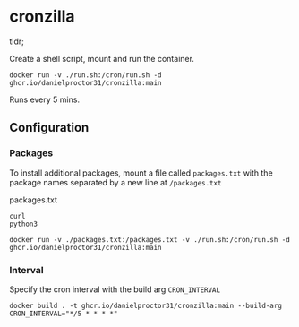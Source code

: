 # cronzilla

tldr;

Create a shell script, mount and run the container.

`docker run -v ./run.sh:/cron/run.sh -d ghcr.io/danielproctor31/cronzilla:main`

Runs every 5 mins.


## Configuration

### Packages

To install additional packages, mount a file called `packages.txt` with the package names separated by a new line at `/packages.txt`

packages.txt
```
curl
python3
```

`docker run -v ./packages.txt:/packages.txt -v ./run.sh:/cron/run.sh -d ghcr.io/danielproctor31/cronzilla:main`

### Interval

Specify the cron interval with the build arg `CRON_INTERVAL`

```
docker build . -t ghcr.io/danielproctor31/cronzilla:main --build-arg CRON_INTERVAL="*/5 * * * *"
```